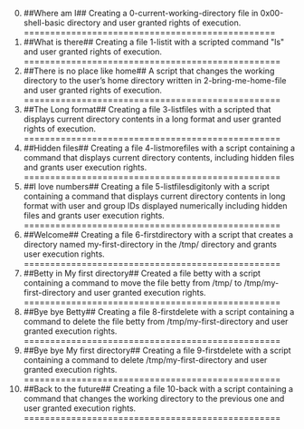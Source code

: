 0. ##Where am I## Creating a 0-current-working-directory file in 0x00-shell-basic directory and user granted rights of execution.
================================================
1. ##What is there## Creating a file 1-listit with a scripted command "ls" and user granted rights of execution.
=================================================
2. ##There is no place like home## A script that changes the working directory to the user’s home directory written in 2-bring-me-home-file and user granted rights of execution.
================================================= 
3. ##The Long format## Creating a file 3-listfiles with a scripted that displays current directory contents in a long format and user granted rights of execution.
=================================================
4. ##Hidden files## Creating a file 4-listmorefiles with a script containing a command that displays current directory contents, including hidden files and grants user execution rights.
=================================================
5. ##I love numbers## Creating a file 5-listfilesdigitonly with a script containing a command that displays current directory contents in long format with user and group IDs displayed numerically including hidden files and grants user execution rights.
=================================================
6. ##Welcome## Creating a file 6-firstdirectory  with a script that creates a directory named my-first-directory in the /tmp/ directory and grants user execution rights.
=================================================
7. ##Betty in My first directory## Created a file betty with a script containing a command to move the file betty from /tmp/ to /tmp/my-first-directory and user granted execution rights.
=================================================
8. ##Bye bye Betty## Creating a file 8-firstdelete with a script containing a command to delete the file betty from /tmp/my-first-directory and user granted execution rights.
=================================================
9. ##Bye bye My first directory## Creating a file 9-firstdelete with a script containing a command to delete /tmp/my-first-directory and user granted execution rights.
=================================================
10. ##Back to the future## Creating a file 10-back with a script containing a command that changes the working directory to the previous one and user granted execution rights.
=================================================

